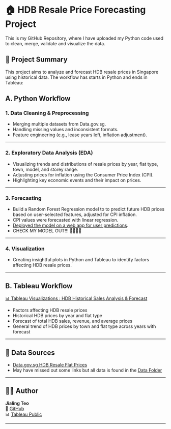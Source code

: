# 🏠 HDB Resale Price Forecasting Project

This is my GitHub Repository, where I have uploaded my Python code used to clean, merge, validate and visualize the data.

## 📌 Project Summary

This project aims to analyze and forecast HDB resale prices in Singapore using historical data. The workflow has starts in Python and ends in Tableau:

## A. Python Workflow

### 1. **Data Cleaning & Preprocessing**
- Merging multiple datasets from Data.gov.sg.
- Handling missing values and inconsistent formats.
- Feature engineering (e.g., lease years left, inflation adjustment).

---

### 2. **Exploratory Data Analysis (EDA)**
- Visualizing trends and distributions of resale prices by year, flat type, town, model, and storey range.
- Adjusting prices for inflation using the Consumer Price Index (CPI).
- Highlighting key economic events and their impact on prices.

---

### 3. **Forecasting**
- Build a Random Forest Regression model to to predict future HDB prices based on user-selected features, adjusted for CPI inflation.
- CPI values were forecasted with linear regression.
- [Deployed the model on a web app for user predictions](streamlit.com).
- CHECK MY MODEL OUT!!! 🕺🕺😊😊

---

### 4. **Visualization**
- Creating insightful plots in Python and Tableau to identify factors affecting HDB resale prices.

---
## B. Tableau Workflow

 [📊 Tableau Visualizations : HDB Historical Sales Analysis & Forecast](https://public.tableau.com/app/profile/jialingteo/viz/HDBSalesPatternandPriceForecast/HDBHistoricalSalesAnalysisForecast)

- Factors affecting HDB resale prices
- Historical HDB prices by year and flat type
- Forecast of total HDB sales, revenue, and average prices
- General trend of HDB prices by town and flat type across years with forecast
---

## 📂 Data Sources

- [Data.gov.sg HDB Resale Flat Prices](https://data.gov.sg/dataset/resale-flat-prices)  
- May have missed out some links but all data is found in the [Data Folder](https://github.com/jayelle0609/HDB_Historical_Price_Analysis/tree/main/Data)

---

## 👩‍💻 Author

**Jialing Teo**  
📌 [GitHub](https://github.com/jayelle0609)  
📊 [Tableau Public](https://public.tableau.com/app/profile/jialingteo)

---

